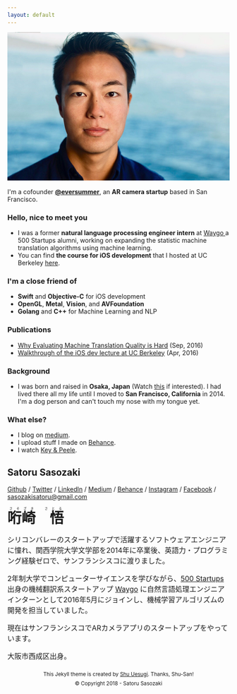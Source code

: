 ```yaml
---
layout: default
---
```

<img class="roundrect" src="images/warm_rectangle.jpeg" alt="Satoru Sasozaki">

I'm a cofounder <a href="https://www.eversummer.io/" target="\_blank">**@eversummer**</a>, an **AR camera startup** based in San Francisco.

<!-- I'm a cofounder <a href="https://www.eversummer.io/" target="\_blank">@eversummer</a>, an AR camera startup based in San Francisco, and a former machine translation engineer intern <a href="http://waygoapp.com/" target="\_blank">@waygo</a>. -->

<!-- <br> -->
<!-- <img src="images/current_circle.png" alt="Satoru Sasozaki" style="width:200px;height:200px;"> -->

### Hello, nice to meet you

* I was a former **natural language processing engineer intern** at <a href="http://waygoapp.com/" target="\_blank">Waygo </a> a 500 Startups alumni, working on expanding the statistic machine translation algorithms using machine learning.
* You can find **the course for iOS development** that I hosted at UC Berkeley <a href="https://medium.com/@satorusasozaki/ios-app-development-workshop-at-femtech-uc-berkeley-f8c303d1067f#.vppnlux9n" target="\_blank">here</a>.

<!-- * I hosted a course for iOS development for beginners at **UC Berkeley**. <a href="https://medium.com/@satorusasozaki/ios-app-development-workshop-at-femtech-uc-berkeley-f8c303d1067f#.vppnlux9n" target="\_blank"> iOS Development Course at FEMTech UC Berkeley</a>. -->

### I'm a close friend of
* **Swift** and **Objective-C** for iOS development
* **OpenGL**, **Metal**, **Vision**, and **AVFoundation**
* **Golang** and **C++** for Machine Learning and NLP

### Publications
* <a href="http://blog.waygoapp.com/why-evaluating-machine-translation-quality-is-hard/" target="\_blank">Why Evaluating Machine Translation Quality is Hard</a> (Sep, 2016)
* <a href="https://medium.com/@satorusasozaki/ios-app-development-workshop-at-femtech-uc-berkeley-f8c303d1067f" target="\_blank">Walkthrough of the iOS dev lecture at UC Berkeley</a> (Apr, 2016)

### Background

* I was born and raised in **Osaka, Japan** (Watch <a href="https://www.youtube.com/watch?v=Aq2HS2pviD8&t=48s" target="\_blank">this</a> if interested). I had lived there all my life until I moved to **San Francisco, California** in 2014. I'm a dog person and can't touch my nose with my tongue yet.

### What else?

* I blog on <a href="https://medium.com/@satorusasozaki" target="\_blank">medium</a>.
* I upload stuff I made on <a href="https://www.behance.net/sasozakisa2463" target="\_blank">Behance</a>.
* I watch <a href="https://www.youtube.com/watch?v=zB7MichlL1k&t=6s&index=2&list=PL58M0TOpcTUqDa4ioXDuhFT95W0hs8lOt" targe="\_blank">Key & Peele</a>.

## Satoru Sasozaki

<a href="https://github.com/satorusasozaki" target="\_blank">Github</a> / <a href="https://twitter.com/satorusasozaki" target="\_blank">Twitter</a> / <a href="https://www.linkedin.com/in/satorusasozaki" target="\_blank">LinkedIn</a> / <a href="https://medium.com/@satorusasozaki" target="\_blank">Medium</a> / <a href="https://www.behance.net/satorusasozaki" target="\_blank">Behance</a> / <a href="https://www.instagram.com/satorusasozaki/" target="\_blank">Instagram</a> / <a href="https://www.facebook.com/satoru.sasozaki" target="\_blank">Facebook</a> / <a href="mailto:sasozakisatoru@gmail.com" target="\_blank">sasozakisatoru@gmail.com</a>

<ruby>
<rb><font size="6"><strong>哘崎　悟</strong></font></rb>
<rp>（</rp>
<rt>さそざき　さとる</rt>
<rp>）</rp>
</ruby>

<font size="3">
<p>
シリコンバレーのスタートアップで活躍するソフトウェアエンジニアに憧れ、関西学院大学文学部を2014年に卒業後、英語力・プログラミング経験ゼロで、サンフランシスコに渡りました。
</p>
<p>
2年制大学でコンピューターサイエンスを学びながら、<a href="http://500.co/" target="\_blank">500 Startups</a> 出身の機械翻訳系スタートアップ <a href="http://waygoapp.com/" target="\_blank">Waygo</a> に自然言語処理エンジニアインターンとして2016年5月にジョインし、機械学習アルゴリズムの開発を担当していました。
</p>
<p>
<!-- 開発者向けiOSプログラミングブートキャンプ <a href="https://codepath.com/iosbootcamp" target="\_blank"> CodePath iOS Development Bootcamp for existing developers</a> で出会ったパートナーとARカメラアプリのスタートアップをやっています。 -->
現在はサンフランシスコでARカメラアプリのスタートアップをやっています。
</p>
<p>
大阪市西成区出身。
</p>
</font>

<center><sub>This Jekyll theme is created by <a href="http://chibicode.com/" target="\_blank">Shu Uesugi</a>. Thanks, Shu-San!</sub></center>


<center><sub> © Copyright 2018 - Satoru Sasozaki </sub></center>
